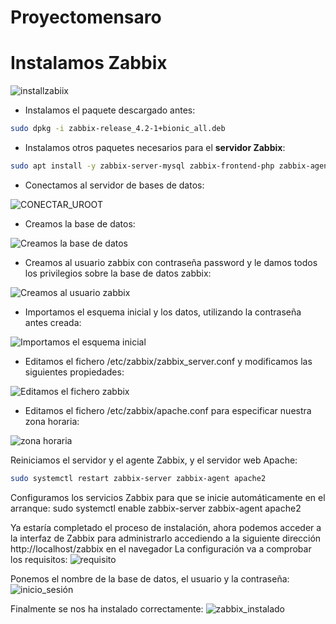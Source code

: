 # Proyectomensaro

# Instalamos Zabbix

![installzabiix](https://user-images.githubusercontent.com/104897417/169695972-7b14894a-b8d1-4076-a1cb-3bc172710b99.png)

- Instalamos el paquete descargado antes:

```bash
sudo dpkg -i zabbix-release_4.2-1+bionic_all.deb
```

- Instalamos otros paquetes necesarios para el **servidor Zabbix**:

```bash
sudo apt install -y zabbix-server-mysql zabbix-frontend-php zabbix-agent
```

- Conectamos al servidor de bases de datos:

![CONECTAR_UROOT](https://user-images.githubusercontent.com/104897417/169697729-9a102a11-6dec-4875-873e-529d8d528441.png)

- Creamos la base de datos:

![Creamos la base de datos](https://user-images.githubusercontent.com/104897417/169697928-41e38357-ec06-4c11-96b5-3122a1754024.png)

- Creamos al usuario zabbix con contraseña password y le damos todos los privilegios sobre la base de datos zabbix:

![Creamos al usuario zabbix](https://user-images.githubusercontent.com/104897417/169697952-bda35e4c-1231-4292-9921-1fa47154b58f.png)

- Importamos el esquema inicial y los datos, utilizando la contraseña antes creada:

![Importamos el esquema inicial](https://user-images.githubusercontent.com/104897417/169698083-78cb3930-6059-4f34-855d-fd08764ce1af.png)

- Editamos el fichero /etc/zabbix/zabbix_server.conf y modificamos las siguientes propiedades:

![Editamos el fichero zabbix](https://user-images.githubusercontent.com/104897417/169699113-ba43d70c-0d02-4a29-bc13-c6b276fb97fc.png)

- Editamos el fichero /etc/zabbix/apache.conf para especificar nuestra zona horaria:

![zona horaria](https://user-images.githubusercontent.com/104897417/169699208-dc6c15e4-b1e8-4d92-98c6-295b940fe593.png)

Reiniciamos el servidor y el agente Zabbix, y el servidor web Apache:

```bash
sudo systemctl restart zabbix-server zabbix-agent apache2
```

Configuramos los servicios Zabbix para que se inicie automáticamente en el arranque:
sudo systemctl enable zabbix-server zabbix-agent apache2

Ya estaría completado el proceso de instalación, ahora podemos acceder a la interfaz de Zabbix para administrarlo accediendo a la siguiente dirección http://localhost/zabbix en el navegador
La configuración va a comprobar los requisitos:
![requisito](https://user-images.githubusercontent.com/104897417/169699574-dd26b1be-f172-41cc-881c-c49230715ab1.png)

Ponemos el nombre de la base de datos, el usuario y la contraseña:
![inicio_sesión](https://user-images.githubusercontent.com/104897417/169700031-9c89c0d4-5cac-4302-b83c-977e6b7e1fbf.png)

Finalmente se nos ha instalado correctamente:
![zabbix_instalado](https://user-images.githubusercontent.com/104897417/169700280-fe3d23b3-e52c-4111-bb50-6cce1b75e9d8.png)
